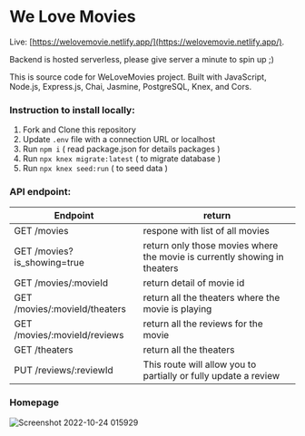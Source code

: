 # We Love Movies
Live: [https://welovemovie.netlify.app/](https://welovemovie.netlify.app/).

Backend is hosted serverless, please give server a minute to spin up ;)

This is source code for WeLoveMovies project. 
Built with JavaScript, Node.js, Express.js, Chai, Jasmine, PostgreSQL, Knex, and Cors.


### Instruction to install locally:
1. Fork and Clone this repository
2. Update `.env` file with a connection URL or localhost
3. Run `npm i` ( read package.json for details packages )
4. Run `npx knex migrate:latest` ( to migrate database )
5. Run `npx knex seed:run` ( to seed data )

### API endpoint:
| Endpoint | return |
| ----------- | ----------- |
| GET /movies | respone with list of all movies |
| GET /movies?is_showing=true | return only those movies where the movie is currently showing in theaters |
| GET /movies/:movieId | return detail of movie id |
| GET /movies/:movieId/theaters | return all the theaters where the movie is playing |
| GET /movies/:movieId/reviews | return all the reviews for the movie |
| GET /theaters | return all the theaters |
| PUT /reviews/:reviewId | This route will allow you to partially or fully update a review |

### Homepage
![Screenshot 2022-10-24 015929](https://user-images.githubusercontent.com/57731304/197466280-0bf117d8-9dd0-41b3-b4e7-6dfafc3aa839.jpg)
